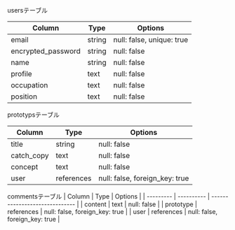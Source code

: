 usersテーブル

| Column             | Type   | Options                   |
| ------------------ | ------ | ------------------------- |
| email              | string | null: false, unique: true |
| encrypted_password | string | null: false               |
| name               | string | null: false               |
| profile            | text   | null: false               |
| occupation         | text   | null: false               |
| position           | text   | null: false               |


prototypsテーブル

| Column             | Type       | Options                        |
| ------------------ | ---------- | ------------------------------ |
| title              | string     | null: false                    | 
| catch_copy         | text       | null: false                    |
| concept            | text       | null: false                    |
| user               | references | null: false, foreign_key: true |


commentsテーブル
| Column    | Type       | Options                        |
| --------- | ---------- | ------------------------------ |
| content   | text       | null: false                    |
| prototype | references | null: false, foreign_key: true |
| user      | references | null: false, foreign_key: true |
